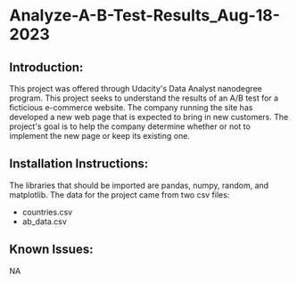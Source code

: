 # Analyze-A-B-Test-Results_Aug-18-2023

## Introduction:

This project was offered through Udacity's Data Analyst nanodegree program. This project seeks to understand the results of an A/B test for a ficticious e-commerce website. The company running the site has developed a new web page that is expected to bring in new customers. The project's goal is to help the company determine whether or not to implement the new page or keep its existing one.

## Installation Instructions:
The libraries that should be imported are pandas, numpy, random, and matplotlib. The data for the project came from two csv files:
  - countries.csv
  - ab_data.csv

## Known Issues:
NA
